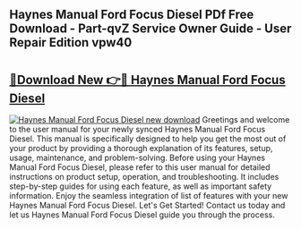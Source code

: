 ## Haynes Manual Ford Focus Diesel PDf Free Download - Part-qvZ Service Owner Guide - User Repair Edition vpw40

# <h2><a href="http://bc76216.oget.top/?id=Haynes+Manual+Ford+Focus+Diesel">🔗Download New 👉🔴 Haynes Manual Ford Focus Diesel</a></h2>

[![Haynes Manual Ford Focus Diesel new download](https://i.imgur.com/5g1atiW.png)](http://bc76216.oget.top/?id=Haynes+Manual+Ford+Focus+Diesel)
Greetings and welcome to the user manual for your newly synced Haynes Manual Ford Focus Diesel. This manual is specifically designed to help you get the most out of your product by providing a thorough explanation of its features, setup, usage, maintenance, and problem-solving. Before using your Haynes Manual Ford Focus Diesel, please refer to this user manual for detailed instructions on product setup, operation, and troubleshooting. It includes step-by-step guides for using each feature, as well as important safety information. Enjoy the seamless integration of list of features with your new Haynes Manual Ford Focus Diesel. Let's Get Started! Contact us today and let us Haynes Manual Ford Focus Diesel guide you through the process.
